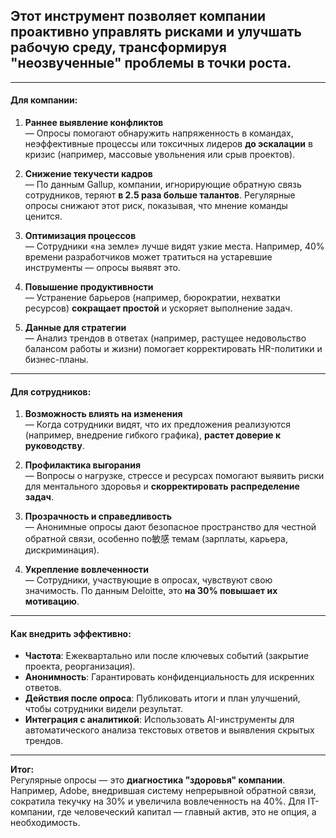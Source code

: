 ## Этот инструмент **позволяет компании проактивно управлять рисками и улучшать рабочую среду**, трансформируя "неозвученные" проблемы в точки роста.  

---
#### **Для компании:**  
1. **Раннее выявление конфликтов**  
   — Опросы помогают обнаружить напряженность в командах, неэффективные процессы или токсичных лидеров **до эскалации** в кризис (например, массовые увольнения или срыв проектов).  

2. **Снижение текучести кадров**  
   — По данным Gallup, компании, игнорирующие обратную связь сотрудников, теряют **в 2.5 раза больше талантов**. Регулярные опросы снижают этот риск, показывая, что мнение команды ценится.  

3. **Оптимизация процессов**  
   — Сотрудники «на земле» лучше видят узкие места. Например, 40% времени разработчиков может тратиться на устаревшие инструменты — опросы выявят это.  

4. **Повышение продуктивности**  
   — Устранение барьеров (например, бюрократии, нехватки ресурсов) **сокращает простой** и ускоряет выполнение задач.  

5. **Данные для стратегии**  
   — Анализ трендов в ответах (например, растущее недовольство балансом работы и жизни) помогает корректировать HR-политики и бизнес-планы.  

---

#### **Для сотрудников:**  
1. **Возможность влиять на изменения**  
   — Когда сотрудники видят, что их предложения реализуются (например, внедрение гибкого графика), **растет доверие к руководству**.  

2. **Профилактика выгорания**  
   — Вопросы о нагрузке, стрессе и ресурсах помогают выявить риски для ментального здоровья и **скорректировать распределение задач**.  

3. **Прозрачность и справедливость**  
   — Анонимные опросы дают безопасное пространство для честной обратной связи, особенно по敏感 темам (зарплаты, карьера, дискриминация).  

4. **Укрепление вовлеченности**  
   — Сотрудники, участвующие в опросах, чувствуют свою значимость. По данным Deloitte, это **на 30% повышает их мотивацию**.  

---
#### **Как внедрить эффективно:**  
- **Частота**: Ежеквартально или после ключевых событий (закрытие проекта, реорганизация).  
- **Анонимность**: Гарантировать конфиденциальность для искренних ответов.  
- **Действия после опроса**: Публиковать итоги и план улучшений, чтобы сотрудники видели результат.  
- **Интеграция с аналитикой**: Использовать AI-инструменты для автоматического анализа текстовых ответов и выявления скрытых трендов.  

---

**Итог:**  
Регулярные опросы — это **диагностика "здоровья" компании**. Например, Adobe, внедрившая систему непрерывной обратной связи, сократила текучку на 30% и увеличила вовлеченность на 40%. Для IT-компании, где человеческий капитал — главный актив, это не опция, а необходимость.
